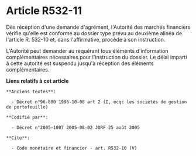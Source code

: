 # Article R532-11

Dès réception d'une demande d'agrément, l'Autorité des marchés financiers vérifie qu'elle est conforme au dossier type prévu
au deuxième alinéa de l'article R. 532-10 et, dans l'affirmative, procède à son instruction.

L'Autorité peut demander au requérant tous éléments d'information complémentaires nécessaires pour l'instruction du dossier.
Le délai imparti à cette autorité est suspendu jusqu'à réception des éléments complémentaires.

**Liens relatifs à cet article**

	**Anciens textes**:

	  - Décret n°96-880 1996-10-08 art 2 (I, ecqc les sociétés de gestion de portefeuille)

	**Codifié par**:

	  - Décret n°2005-1007 2005-08-02 JORF 25 août 2005

	**Cite**:

	  - Code monétaire et financier - art. R532-10 (V)
